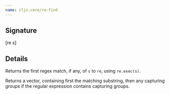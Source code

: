 ```yaml
---
name: cljs.core/re-find
---
```


## Signature
[re s]


## Details

Returns the first regex match, if any, of `s` to `re`, using `re.exec(s)`.

Returns a vector, containing first the matching substring, then any capturing
groups if the regular expression contains capturing groups.
